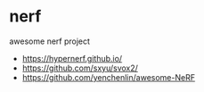 # nerf
awesome nerf project

- https://hypernerf.github.io/
- https://github.com/sxyu/svox2/
- https://github.com/yenchenlin/awesome-NeRF
